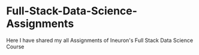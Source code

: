 # Full-Stack-Data-Science-Assignments
Here I have shared my all Assignments of Ineuron's Full Stack Data Science Course
